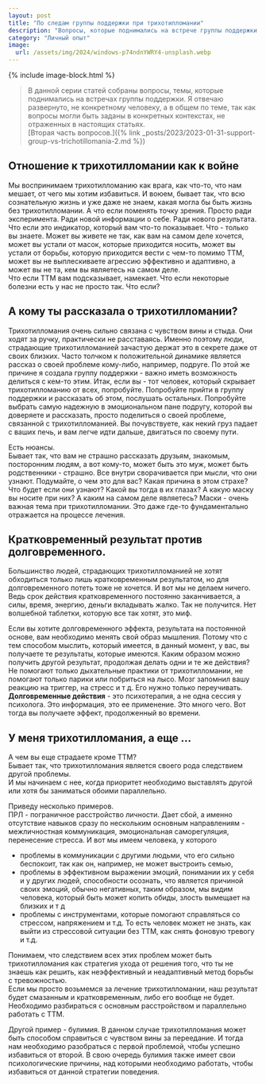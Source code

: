 ```yaml
---
layout: post
title: "По следам группы поддержки при трихотилломании"
description: "Вопросы, которые поднимались на встрече группы поддержки людей страдающих трихотилломанией"
category: "Личный опыт"
image:
  url: /assets/img/2024/windows-p74ndnYWRY4-unsplash.webp
---
```


{% include image-block.html %}

> В данной серии статей собраны вопросы, темы, которые поднимались на встречах группы поддержки.
> Я отвечаю развернуто, не конкретному человеку, а в общем по теме, так как вопросы могли быть заданы
> в конкретных контекстах, не отраженных в настоящих статьях.   
> [Вторая часть вопросов.]({% link _posts/2023/2023-01-31-support-group-vs-trichotillomania-2.md  %})

## Отношение к трихотилломании как к войне
Мы воспринимаем трихотилломанию как врага, как что-то, что нам мешает, от чего мы хотим избавиться. 
И воюем, бывает так, что всю сознательную жизнь и уже даже не знаем, какая могла бы быть жизнь без трихотилломании.
А что если поменять точку зрения. Просто ради эксперимента. Ради новой информации о себе. Ради нового результата.
Что если это индикатор, который вам что-то показывает. Что - только вы знаете. Может вы живете не 
так, как вам на самом деле хочется, может вы устали от масок, которые приходится носить, может вы устали от 
борьбы, которую приходится вести с чем-то помимо ТТМ, может вы не выплескиваете агрессию эффективно и адаптивно, 
а может вы не та, кем вы являетесь на самом деле.  
Что если ТТМ вам подсказывает, намекает. Что если некоторые болезни есть у нас не просто так.
Что если?

## А кому ты рассказала о трихотилломании?
Трихотилломания очень сильно связана с чувством вины и стыда. Они ходят за ручку, практически не расставаясь. 
Именно поэтому люди, страдающие трихотилломанией зачастую держат это в секрете даже от своих близких.
Часто толчком к положительной динамике является рассказ о своей проблеме кому-либо, например, подруге.
По этой же причине я создала группу поддержки - важно иметь возможность делиться с кем-то этим.
Итак, если вы - тот человек, который скрывает трихотилломанию от всех, попробуйте. Попробуйте прийти в группу 
поддержки и рассказать об этом, послушать остальных. Попробуйте выбрать самую надежную в эмоциональном пане подругу, 
которой вы доверяете и рассказать, просто поделиться о своей проблеме, связанной с трихотилломанией.
Вы почувствуете, как некий груз падает с ваших печь, и вам легче идти дальше, двигаться по своему пути.  

Есть нюансы.   
Бывает так, что вам не страшно рассказать друзьям, знакомым, посторонним людям, а вот кому-то, может быть это муж, 
может быть родственники - страшно. Все внутри сворачивается при мысли, что они узнают.
Подумайте, о чем это для вас? Какая причина в этом страхе? Что будет если они узнают? Какой вы тогда в их глазах? 
А какую маску вы носите при них? А каким на самом деле являетесь?
Маски - очень важная тема при трихотилломании. Это даже где-то фундаментально отражается на процессе лечения.

## Кратковременный результат против долговременного.
Большинство людей, страдающих трихотилломанией не хотят обходиться только лишь кратковременным результатом, 
но для долговременного потеть тоже не хочется.
И вот мы не делаем ничего. Ведь срок действия кратковременного постоянно заканчивается, а силы, 
время, энергию, деньги вкладывать жалко.
Так не получится. Нет волшебной таблетки, которую все так хотят, это миф.

Если вы хотите долговременного эффекта, результата на постоянной основе, вам необходимо менять свой образ мышления.
Потому что с тем способом мыслить, который имеется, в данный момент, у вас, вы получаете те результаты, которые имеются.
Каким образом можно получить другой результат, продолжая делать одни и те же действия?
Не помогают только дыхательные практики от трихотилломании, не помогают только парики или побриться на лысо. 
Мозг запомнил вашу реакцию на триггер, на стресс и т д. Его нужно только переучивать.  
**Долговременные действия** - это психотерапия, а не одна сессия у психолога. Это информация, это ее применение. Это много чего.
Вот тогда вы получаете эффект, продолженный во времени.

## У меня трихотилломания, а еще …
А чем вы еще страдаете кроме ТТМ?  
Бывает так, что трихотилломания является своего рода следствием другой проблемы.  
И мы начинаем с нее, когда приоритет необходимо выставлять другой или хотя бы заниматься обоими параллельно.

Приведу несколько примеров.  
ПРЛ - пограничное расстройство личности. Дает сбой, а именно отсутствие навыков сразу по нескольким основным 
направлениям - межличностная коммуникация, эмоциональная саморегуляция, перенесение стресса. И вот мы имеем человека, у которого
- проблемы в коммуникации с другими людьми, что его сильно беспокоит, так как он, например, не может выстроить семью,
- проблемы в эффективном выражении эмоций, понимании их у себя и у других людей, способности осознать, 
  что является причиной своих эмоций, обычно негативных, таким образом, мы видим человека, который быть может копить обиды, 
  злость вымещает на близких и т д
- проблемы с инструментами, которые помогают справляться со стрессом, напряжением и т.д. То есть человек может не знать, 
  как выйти из стрессовой ситуации без ТТМ, как снять фоновую тревогу и т.д.  

Понимаем, что следствием всех этих проблем может быть трихотилломания как стратегия ухода от решения того, что ты не знаешь 
как решить, как неэффективный и неадаптивный метод борьбы с тревожностью.  
Если мы просто возьмемся за лечение трихотилломании, наш результат будет смазанным и кратковременным, либо его 
вообще не будет. Необходимо разбираться с основным расстройством и параллельно работать с ТТМ.

Другой пример - булимия. В данном случае трихотилломания может быть способом справиться с чувством вины за переедание. 
И тогда нам необходимо разобраться с первой проблемой, чтобы успешно избавиться от второй. В свою очередь булимия также 
имеет свои психологические причины, над которыми необходимо работать, чтобы избавиться от данной стратегии поведения.
